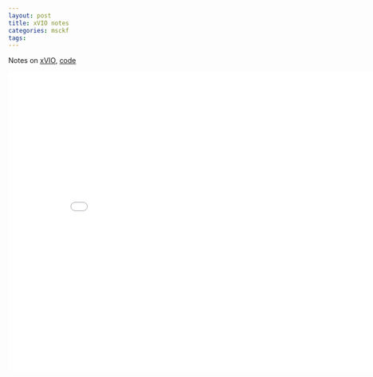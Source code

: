 ```yaml
---
layout: post
title: xVIO notes
categories: msckf
tags:
---
```


Notes on [xVIO](https://arxiv.org/abs/2010.06677), [code](https://github.com/jpl-x)

<center><embed src="/pdfs/posts/xVIO notes.pdf" width="850" height="600"></center>
